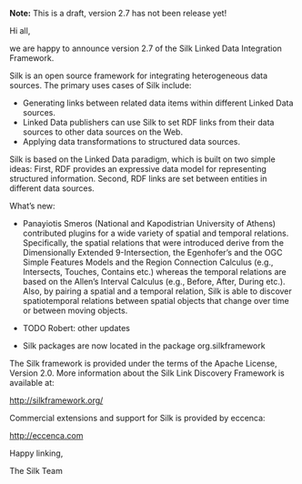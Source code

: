**Note:** This is a draft, version 2.7 has not been release yet!

Hi all,

we are happy to announce version 2.7 of the Silk Linked Data Integration Framework.

Silk is an open source framework for integrating heterogeneous data sources. The primary uses cases of Silk include:

- Generating links between related data items within different Linked Data sources.
- Linked Data publishers can use Silk to set RDF links from their data sources to other data sources on the Web.
- Applying data transformations to structured data sources.

Silk is based on the Linked Data paradigm, which is built on two simple ideas: First, RDF provides an expressive data model for representing structured information. Second, RDF links are set between entities in different data sources. 

What’s new:

- Panayiotis Smeros (National and Kapodistrian University of Athens) contributed plugins for a wide variety of spatial and temporal relations. Specifically, the spatial relations that were introduced derive from the Dimensionally Extended 9-Intersection, the Egenhofer’s and the OGC Simple Features Models and the Region Connection Calculus (e.g., Intersects, Touches, Contains etc.) whereas the temporal relations are based on the Allen’s Interval Calculus (e.g., Before, After, During etc.). Also, by pairing a spatial and a temporal relation, Silk is able to discover spatiotemporal relations between spatial objects that change over time or between moving objects.

- TODO Robert: other updates

- Silk packages are now located in the package org.silkframework

The Silk framework is provided under the terms of the Apache License, Version 2.0. More information about the Silk Link Discovery Framework is available at: 

http://silkframework.org/

Commercial extensions and support for Silk is provided by eccenca:

http://eccenca.com

Happy linking,

The Silk Team
